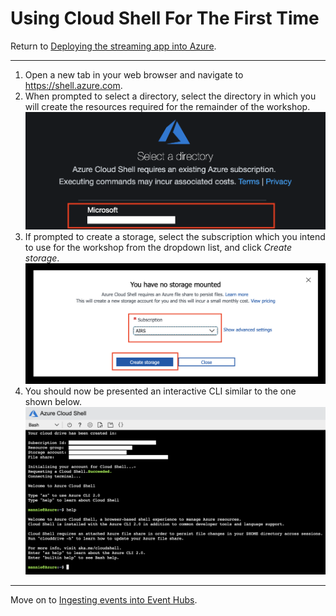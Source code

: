 # Using Cloud Shell For The First Time
Return to [Deploying the streaming app into Azure](ACI.md).

---



1. Open a new tab in your web browser and navigate to https://shell.azure.com.
1. When prompted to select a directory, select the directory in which you will create the resources required for the remainder of the workshop.
  ![Select directory](CloudShell/1.png)
1. If prompted to create a storage, select the subscription which you intend to use for the workshop from the dropdown list, and click *Create storage*.
  ![Create storage](CloudShell/2.png)
1. You should now be presented an interactive CLI similar to the one shown below.
  ![CLI](CloudShell/3.png)



---
Move on to [Ingesting events into Event Hubs](EventHubs.md).
